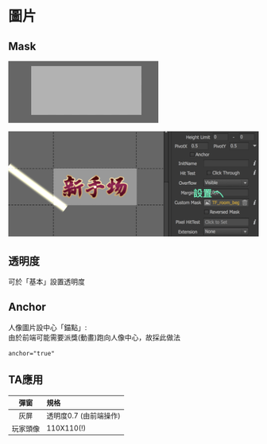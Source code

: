 # 圖片

## Mask

![ex:&#x5982;&#x6B32;&#x9054;&#x5230;&#x5149;&#x6688;&#x906E;&#x7F69;](.gitbook/assets/oct-25-2019-10-30-13.gif)

![](.gitbook/assets/maskmethod.png)

## 透明度

可於「基本」設置透明度

## Anchor

人像圖片設中心「錨點」:  
由於前端可能需要派獎\(動畫\)跑向人像中心，故採此做法

```text
anchor="true"
```

## TA應用

| 彈窗 | 規格 |
| :---: | :--- |
| 灰屏 | 透明度0.7 \(由前端操作\) |
| 玩家頭像 | 110X110\(!\) |

